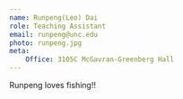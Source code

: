 ```yaml
---
name: Runpeng(Leo) Dai
role: Teaching Assistant
email: runpeng@unc.edu
photo: runpeng.jpg
meta:
    Office: 3105C McGavran-Greenberg Hall
---
```

Runpeng loves fishing!!
